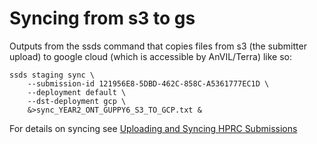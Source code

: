 # Syncing from s3 to gs
Outputs from the ssds command that copies files from s3 (the submitter upload) to google cloud (which is accessible by AnVIL/Terra) like so:
```
ssds staging sync \
    --submission-id 121956E8-5DBD-462C-858C-A5361777EC1D \
    --deployment default \
    --dst-deployment gcp \
    &>sync_YEAR2_ONT_GUPPY6_S3_TO_GCP.txt &
```
For details on syncing see [Uploading and Syncing HPRC Submissions](https://ucsc-cgl.atlassian.net/wiki/spaces/~63c888081d7734b550c2052b/pages/2327183361/Uploading+Syncing+HPRC+Submissions)
